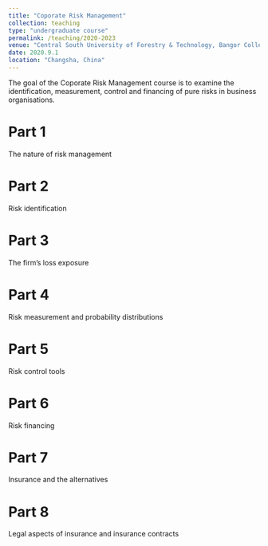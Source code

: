 ```yaml
---
title: "Coporate Risk Management"
collection: teaching
type: "undergraduate course"
permalink: /teaching/2020-2023
venue: "Central South University of Forestry & Technology, Bangor College"
date: 2020.9.1
location: "Changsha, China"
---
```


The goal of the Coporate Risk Management course is to examine the identification, measurement, control and financing of pure risks in business organisations.

Part 1
======
The nature of risk management

Part 2
======
Risk identification

Part 3
======
The firm’s loss exposure

Part 4
======
Risk measurement and probability distributions

Part 5
======
Risk control tools

Part 6
======
Risk financing

Part 7
======
Insurance and the alternatives

Part 8
======
Legal aspects of insurance and insurance contracts

